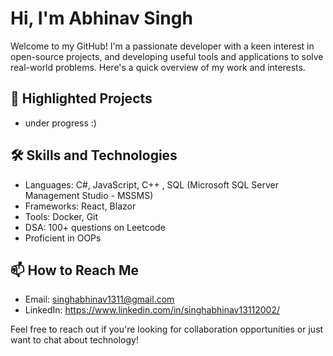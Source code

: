 # Hi, I'm Abhinav Singh

Welcome to my GitHub! I'm a passionate developer with a keen interest in open-source projects, and developing useful tools and applications to solve real-world problems. Here's a quick overview of my work and interests.

## 🌟 Highlighted Projects
- under progress :)

## 🛠 Skills and Technologies

- Languages: C#, JavaScript, C++ , SQL (Microsoft SQL Server Management Studio - MSSMS)
- Frameworks: React, Blazor
- Tools: Docker, Git
- DSA: 100+ questions on Leetcode
- Proficient in OOPs
## 📫 How to Reach Me

- Email: singhabhinav1311@gmail.com
- LinkedIn: https://www.linkedin.com/in/singhabhinav13112002/


Feel free to reach out if you're looking for collaboration opportunities or just want to chat about technology!

          


    
